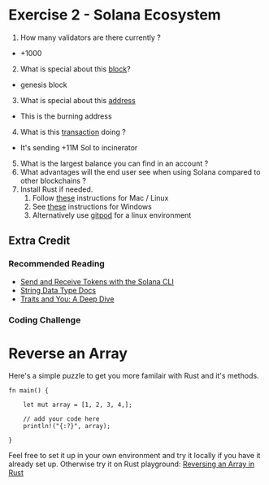 # Exercise 2 - Solana Ecosystem

1. How many validators are there currently ?

- +1000

2. What is special about this [block](https://explorer.solana.com/block/0)?

- genesis block

3. What is special about this [address](https://explorer.solana.com/address/1nc1nerator11111111111111111111111111111111)

- This is the burning address

4. What is this [transaction](https://explorer.solana.com/tx/45pGoC4Rr3fJ1TKrsiRkhHRbdUeX7633XAGVec6XzVdpRbzQgHhe6ZC6Uq164MPWtiqMg7wCkC6Wy3jy2BqsDEKf) doing ?

- It's sending +11M Sol to incinerator

5. What is the largest balance you can find in an account ?
6. What advantages will the end user see when using Solana compared to other blockchains ?
7. Install Rust if needed.
   1. Follow [these](https://www.rust-lang.org/tools/install) instructions for Mac / Linux
   2. See [these](https://forge.rust-lang.org/infra/other-installation-methods.html) instructions for Windows
   3. Alternatively use [gitpod](https://gitpod.io/#/https://github.com/ExtropyIO/SolanaBootcamp) for a linux environment

## Extra Credit

### Recommended Reading

- [Send and Receive Tokens with the Solana CLI](https://docs.solanalabs.com/cli/examples/transfer-tokens)
- [String Data Type Docs](https://doc.rust-lang.org/std/string/struct.String.html)
- [Traits and You: A Deep Dive](https://youtu.be/grU-4u0Okto?si=JwF8lO8_8O-oSdI6)

### Coding Challenge

# Reverse an Array

Here's a simple puzzle to get you more familair with Rust and it's methods.

```
fn main() {

    let mut array = [1, 2, 3, 4,];

    // add your code here
    println!("{:?}", array);

}
```

Feel free to set it up in your own environment and try it locally if you have it already set up. Otherwise try it on Rust playground: [Reversing an Array in Rust](https://play.rust-lang.org/?version=stable&mode=debug&edition=2021&gist=02b1fd45e606bf3d4963df84ca766aae)

